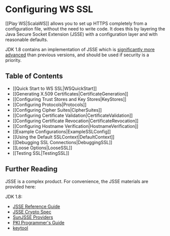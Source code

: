 <!--- Copyright (C) 2009-2016 Typesafe Inc. <http://www.typesafe.com> -->
# Configuring WS SSL

[[Play WS|ScalaWS]] allows you to set up HTTPS completely from a configuration file, without the need to write code.  It does this by layering the Java Secure Socket Extension (JSSE) with a configuration layer and with reasonable defaults.

JDK 1.8 contains an implementation of JSSE which is [significantly more advanced](https://docs.oracle.com/javase/8/docs/technotes/guides/security/enhancements-8.html) than previous versions, and should be used if security is a priority.

## Table of Contents

- [[Quick Start to WS SSL|WSQuickStart]]
- [[Generating X.509 Certificates|CertificateGeneration]]
- [[Configuring Trust Stores and Key Stores|KeyStores]]
- [[Configuring Protocols|Protocols]]
- [[Configuring Cipher Suites|CipherSuites]]
- [[Configuring Certificate Validation|CertificateValidation]]
- [[Configuring Certificate Revocation|CertificateRevocation]]
- [[Configuring Hostname Verification|HostnameVerification]]
- [[Example Configurations|ExampleSSLConfig]]
- [[Using the Default SSLContext|DefaultContext]]
- [[Debugging SSL Connections|DebuggingSSL]]
- [[Loose Options|LooseSSL]]
- [[Testing SSL|TestingSSL]]

## Further Reading

JSSE is a complex product.  For convenience, the JSSE materials are provided here:

JDK 1.8:

* [JSSE Reference Guide](https://docs.oracle.com/javase/8/docs/technotes/guides/security/jsse/JSSERefGuide.html)
* [JSSE Crypto Spec](https://docs.oracle.com/javase/8/docs/technotes/guides/security/crypto/CryptoSpec.html#SSLTLS)
* [SunJSSE Providers](https://docs.oracle.com/javase/8/docs/technotes/guides/security/SunProviders.html#SunJSSEProvider)
* [PKI Programmer's Guide](https://docs.oracle.com/javase/8/docs/technotes/guides/security/certpath/CertPathProgGuide.html)
* [keytool](https://docs.oracle.com/javase/8/docs/technotes/tools/unix/keytool.html)
